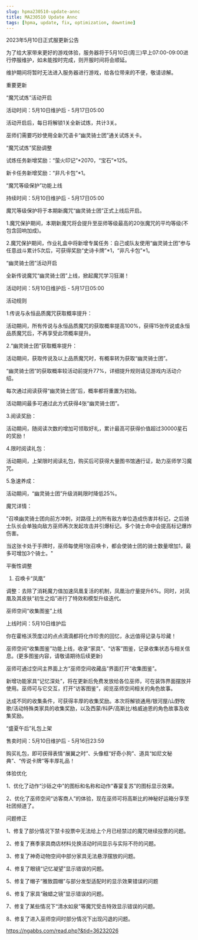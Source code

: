 ```yaml
---
slug: hpma230510-update-annc
title: MA230510 Update Annc
tags: [hpma, update, fix, optimization, downtime]
---
```


2023年5月10日正式服更新公告

<!--truncate-->

为了给大家带来更好的游戏体验，服务器将于5月10日(周三)早上07:00-09:00进行停服维护，如未能按时完成，则开服时间将会顺延。

维护期间将暂时无法进入服务器进行游戏，给各位带来的不便，敬请谅解。

重要更新

“魔咒试炼”活动开启

活动时间：5月10日维护后 - 5月17日05:00

活动开启后，每日将解锁1关全新试炼，共计3关。

巫师们需要巧妙使用全新咒语卡“幽灵骑士团”通关试炼关卡。

“魔咒试炼”奖励调整

试炼任务新增奖励：“萤火印记”*2070，“宝石”*125。

新卡任务新增奖励：“非凡卡包”*1。

“魔咒等级保护”功能上线

持续时间：5月10日维护后 - 5月17日05:00

魔咒等级保护将于本期新魔咒“幽灵骑士团”正式上线后开启。

1.魔咒保护期间，本期新魔咒将会提升至巫师等级最高的20张魔咒的平均等级(不包含回响加成)。

2.魔咒保护期间，作业礼盒中将新增专属任务：自己或队友使用“幽灵骑士团”参与任意战斗累计5次后，可获得奖励“史诗卡牌”*1，“非凡卡包”*1。

“幽灵骑士团”活动开启

全新传说魔咒“幽灵骑士团”上线，掀起魔咒学习狂潮！

活动时间：5月10日维护后 - 5月17日05:00

活动规则

1.传说与永恒品质魔咒获取概率提升：

活动期间，所有传说与永恒品质魔咒的获取概率提高100%，获得15张传说或永恒品质魔咒后，不再享受此项概率提升。

2.“幽灵骑士团”获取概率提升：

活动期间，获取传说及以上品质魔咒时，有概率转为获取“幽灵骑士团”。

“幽灵骑士团”的获取概率较活动前提升77%，详细提升规则请见游戏内活动介绍。

每次通过阅读获得“幽灵骑士团”后，概率都将重置为初始。

活动期间最多可通过此方式获得4张“幽灵骑士团”。

3.阅读奖励：

活动期间，随阅读次数的增加可领取好礼，累计最高可获得价值超过30000星石的奖励！

4.限时阅读礼包：

活动期间，上架限时阅读礼包，购买后可获得大量图书馆通行证，助力巫师学习魔咒。

5.急速养成：

活动期间，“幽灵骑士团”升级消耗限时降低25%。

魔咒详情：

"召唤幽灵骑士团向前方冲刺，对路径上的所有敌方单位造成伤害并标记，之后骑士队长会单独向敌方巫师再次发起攻击并引爆标记。多个骑士命中会提高标记爆炸伤害。

当这张卡处于手牌时，巫师每使用1张召唤卡，都会使骑士团的骑士数量增加1，最多可增加3个骑士。"

平衡性调整

1. 召唤卡“凤凰”

调整：去除了消耗魔力值加速凤凰复活的机制，凤凰治疗量提升6%。同时，对凤凰及其皮肤“初生之焰”进行了特效和模型升级迭代。

巫师空间“收集图鉴”上线

上线时间：5月10日维护后

你在霍格沃茨度过的点点滴滴都将化作珍贵的回忆，永远值得记录与珍藏！

巫师空间“收集图鉴”功能上线，收录“家具”、“访客”图鉴，记录收集状态与相关信息。(更多图鉴内容，请敬请期待后续更新)

巫师可通过空间主界面上方“巫师空间收藏品”界面打开“收集图鉴”。

新增功能家具“记忆深处”，将在更新后免费发放给各位巫师，可在装饰界面摆放并使用。巫师可与它交互，打开“访客图鉴”，阅览巫师空间相关的角色故事。

达成不同的收集条件，可获得丰厚的收集奖励。本次将解锁通用/银河屋/山野牧歌/活动特殊类家具的收集奖励，以及西蒙/科萨/高斯比/格威迪恩的角色故事及收集奖励。

“盛夏午后”礼包上架

售卖时间：5月10日维护后 - 5月16日23:59

购买礼包，即可获得表情“展翼之时”、头像框“好奇小狗”、道具“如尼文秘典”、“传说卡牌”等丰厚礼品！

体验优化

1、优化了动作“沙砾之中”的图标和名称和动作“春宴复苏”的图标显示效果。

2、优化了巫师空间“访客商人”的体验，现在巫师可将高斯比的神秘好运箱分享至社团频道了。

问题修正

1、修复了部分情况下禁卡投票中无法给上个月已经禁过的魔咒继续投票的问题。

2、修复了赛季家具商店材料兑换活动时间显示与实际不符的问题。

3、修复了神奇动物空间中部分家具无法悬浮摆放的问题。

4、修复了眼镜“记忆凝望”显示错误的问题。

5、修复了帽子“雅致圆帽”与部分发型适配时的显示效果错误的问题

6、修复了家具“融蜡之镜”显示错误的问题。

7、修复了某些情况下“清水如泉”等魔咒受击特效显示错误的问题。

8、修复了进入巫师空间时部分情况下出现闪退的问题。

https://ngabbs.com/read.php?&tid=36232026